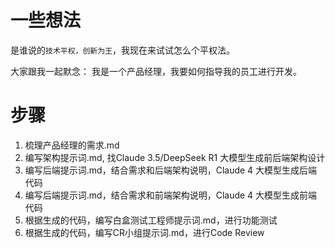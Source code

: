 # 一些想法
是谁说的`技术平权，创新为王`，我现在来试试怎么个平权法。

大家跟我一起默念：
我是一个产品经理，我要如何指导我的员工进行开发。

# 步骤
1. 梳理产品经理的需求.md
2. 编写架构提示词.md, 找Claude 3.5/DeepSeek R1 大模型生成前后端架构设计
3. 编写后端提示词.md，结合需求和后端架构说明，Claude 4 大模型生成后端代码
4. 编写后端提示词.md，结合需求和前端架构说明，Claude 4 大模型生成前端代码
5. 根据生成的代码，编写白盒测试工程师提示词.md，进行功能测试
6. 根据生成的代码，编写CR小组提示词.md，进行Code Review

